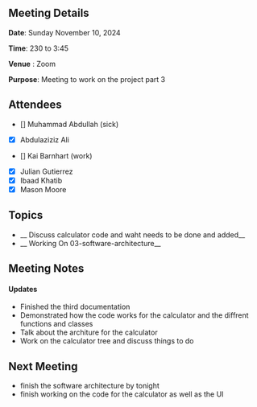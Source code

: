 ## Meeting Details

**Date**: Sunday November 10, 2024

**Time**: 230 to 3:45

**Venue** : Zoom

**Purpose**: Meeting to work on the project part 3

## Attendees

- [] Muhammad Abdullah (sick)
- [x] Abdulaziziz Ali 
- [] Kai Barnhart (work)
- [x] Julian Gutierrez
- [x] Ibaad Khatib 
- [x] Mason Moore

## Topics

* __ Discuss calculator code and waht needs to be done and added__
* __ Working On 03-software-architecture__



## Meeting Notes

####  Updates
* Finished the third documentation
* Demonstrated how the code works for the calculator and the diffrent functions and classes
* Talk about the architure for the calculator
* Work on the calculator tree and discuss things to do


## Next Meeting

* finish the software architecture by tonight
* finish working on the code for the calculator as well as the UI 

